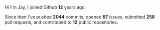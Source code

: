 Hi I'm Jay, I joined Github **12** years ago.

Since then I've pushed **2044** commits, opened **97** issues, submitted **258** pull requests, and contributed to **12** public repositories.

